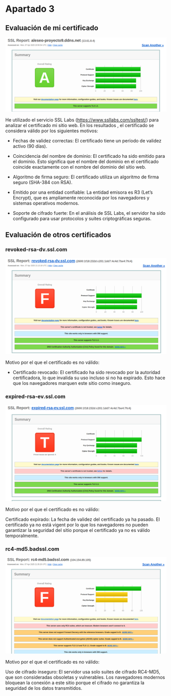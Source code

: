 # Apartado 3

## Evaluación de mi certificado

![alt text](img/image41.png)

He utilizado el servicio SSL Labs (https://www.ssllabs.com/ssltest/) para analizar el certificado mi sitio web. En los resultados , el certificado se considera válido por los siguientes motivos:

- Fechas de validez correctas: El certificado tiene un período de validez activo (90 días).

- Coincidencia del nombre de dominio: El certificado ha sido emitido para el dominio. Esto significa que el nombre del dominio en el certificado coincide exactamente con el nombre del dominio del sitio web.

- Algoritmo de firma seguro: El certificado utiliza un algoritmo de firma seguro (SHA-384 con RSA).

- Emitido por una entidad confiable: La entidad emisora es R3 (Let’s Encrypt), que es ampliamente reconocida por los navegadores y sistemas operativos modernos.

- Soporte de cifrado fuerte: En el análisis de SSL Labs, el servidor ha sido configurado para usar protocolos y suites criptográficas seguras.

## Evaluación de otros certificados

### revoked-rsa-dv.ssl.com

![alt text](img/image42.png)

Motivo por el que el certificado es no válido:

- Certificado revocado: El certificado ha sido revocado por la autoridad certificadora, lo que invalida su uso incluso si no ha expirado. Esto hace que los navegadores marquen este sitio como inseguro. 

### expired-rsa-ev.ssl.com

![alt text](img/image43.png)

Motivo por el que el certificado es no válido:

Certificado expirado: La fecha de validez del certificado ya ha pasado. El certificado ya no está vigent por lo que los navegadores no pueden garantizar la seguridad del sitio porque el certificado ya no es válido temporalmente.

### rc4-md5.badssl.com

![alt text](img/image44.png)

Motivo por el que el certificado es no válido:

Uso de cifrado inseguro: El servidor usa solo suites de cifrado RC4-MD5, que son consideradas obsoletas y vulnerables. Los navegadores modernos bloquean la conexión a este sitio porque el cifrado no garantiza la seguridad de los datos transmitidos.